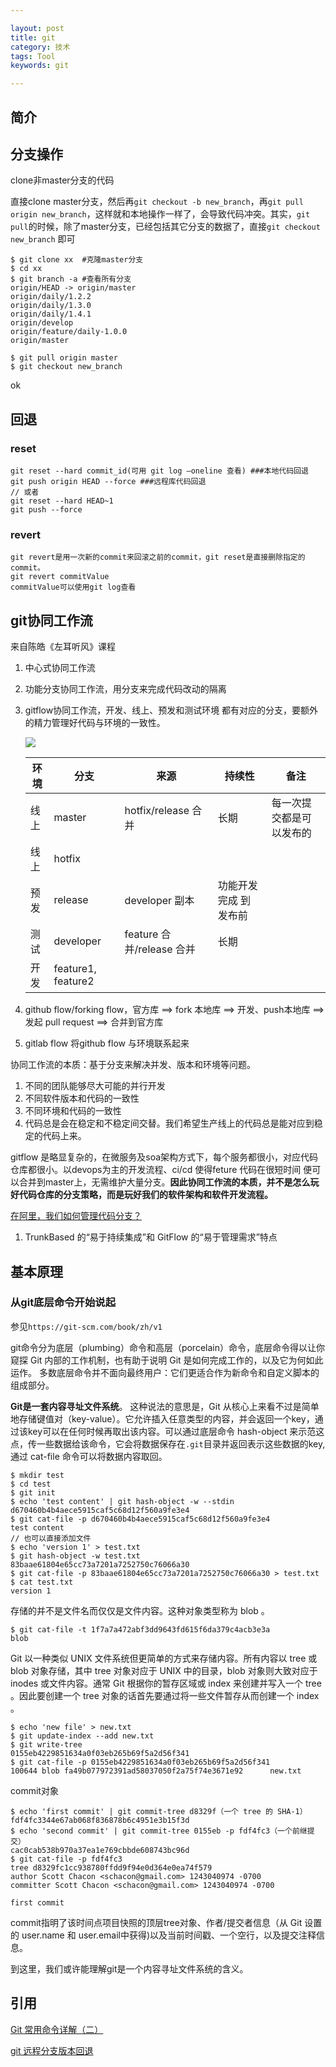 ```yaml
---

layout: post
title: git
category: 技术
tags: Tool
keywords: git

---
```


## 简介


## 分支操作

clone非master分支的代码

直接clone master分支，然后再`git checkout -b new_branch`，再`git pull origin new_branch`，这样就和本地操作一样了，会导致代码冲突。其实，`git pull`的时候，除了master分支，已经包括其它分支的数据了，直接`git checkout new_branch` 即可


	$ git clone xx  #克隆master分支
	$ cd xx
	$ git branch -a #查看所有分支
	origin/HEAD -> origin/master
	origin/daily/1.2.2
	origin/daily/1.3.0
	origin/daily/1.4.1
	origin/develop
	origin/feature/daily-1.0.0
	origin/master
	
	$ git pull origin master
	$ git checkout new_branch

ok

## 回退

### reset

    git reset --hard commit_id(可用 git log –oneline 查看) ###本地代码回退
    git push origin HEAD --force ###远程库代码回退
    // 或者
    git reset --hard HEAD~1
    git push --force

### revert
    
    git revert是用一次新的commit来回滚之前的commit，git reset是直接删除指定的commit。
    git revert commitValue
    commitValue可以使用git log查看
    	
## git协同工作流

来自陈皓《左耳听风》课程

1. 中心式协同工作流
2. 功能分支协同工作流，用分支来完成代码改动的隔离
3. gitflow协同工作流，开发、线上、预发和测试环境 都有对应的分支，要额外的精力管理好代码与环境的一致性。

	![](/public/upload/tool/git_flow.PNG)
	
	|环境|分支|来源|持续性|备注|
	|---|---|---|---|---|
	|线上|master|hotfix/release 合并|长期|每一次提交都是可以发布的|
	|线上|hotfix||||
	|预发|release| developer 副本|功能开发完成 到 发布前|
	|测试|developer|feature 合并/release 合并|长期|
	|开发|feature1, feature2||
	
4. github flow/forking flow，官方库 ==> fork 本地库 ==> 开发、push本地库 ==> 发起 pull request ==> 合并到官方库
5. gitlab flow 将github flow 与环境联系起来

协同工作流的本质：基于分支来解决并发、版本和环境等问题。

1. 不同的团队能够尽大可能的并行开发
2. 不同软件版本和代码的一致性
3. 不同环境和代码的一致性
4. 代码总是会在稳定和不稳定间交替。我们希望生产线上的代码总是能对应到稳定的代码上来。

gitflow 是略显复杂的，在微服务及soa架构方式下，每个服务都很小，对应代码仓库都很小。以devops为主的开发流程、ci/cd 使得feture 代码在很短时间 便可以合并到master上，无需维护大量分支。**因此协同工作流的本质，并不是怎么玩好代码仓库的分支策略，而是玩好我们的软件架构和软件开发流程。**

[在阿里，我们如何管理代码分支？](https://yq.aliyun.com/articles/573549)


1.  TrunkBased 的“易于持续集成”和 GitFlow 的“易于管理需求”特点

## 基本原理

### 从git底层命令开始说起

参见`https://git-scm.com/book/zh/v1`

git命令分为底层（plumbing）命令和高层（porcelain）命令，底层命令得以让你窥探 Git 内部的工作机制，也有助于说明 Git 是如何完成工作的，以及它为何如此运作。 多数底层命令并不面向最终用户：它们更适合作为新命令和自定义脚本的组成部分。

**Git是一套内容寻址文件系统**。 这种说法的意思是，Git 从核心上来看不过是简单地存储键值对（key-value）。它允许插入任意类型的内容，并会返回一个key，通过该key可以在任何时候再取出该内容。可以通过底层命令 hash-object 来示范这点，传一些数据给该命令，它会将数据保存在`.git`目录并返回表示这些数据的key,通过 cat-file 命令可以将数据内容取回。


    $ mkdir test
    $ cd test
    $ git init
    $ echo 'test content' | git hash-object -w --stdin
    d670460b4b4aece5915caf5c68d12f560a9fe3e4
    $ git cat-file -p d670460b4b4aece5915caf5c68d12f560a9fe3e4
    test content
    // 也可以直接添加文件
    $ echo 'version 1' > test.txt
    $ git hash-object -w test.txt
    83baae61804e65cc73a7201a7252750c76066a30
    $ git cat-file -p 83baae61804e65cc73a7201a7252750c76066a30 > test.txt
    $ cat test.txt
    version 1
    

存储的并不是文件名而仅仅是文件内容。这种对象类型称为 blob 。

    $ git cat-file -t 1f7a7a472abf3dd9643fd615f6da379c4acb3e3a
    blob
    

Git 以一种类似 UNIX 文件系统但更简单的方式来存储内容。所有内容以 tree 或 blob 对象存储，其中 tree 对象对应于 UNIX 中的目录，blob 对象则大致对应于 inodes 或文件内容。通常 Git 根据你的暂存区域或 index 来创建并写入一个 tree 。因此要创建一个 tree 对象的话首先要通过将一些文件暂存从而创建一个 index 。

    $ echo 'new file' > new.txt
    $ git update-index --add new.txt
    $ git write-tree
    0155eb4229851634a0f03eb265b69f5a2d56f341
    $ git cat-file -p 0155eb4229851634a0f03eb265b69f5a2d56f341
    100644 blob fa49b077972391ad58037050f2a75f74e3671e92      new.txt
    

commit对象

    $ echo 'first commit' | git commit-tree d8329f（一个 tree 的 SHA-1）
    fdf4fc3344e67ab068f836878b6c4951e3b15f3d
    $ echo 'second commit' | git commit-tree 0155eb -p fdf4fc3（一个前继提交）
    cac0cab538b970a37ea1e769cbbde608743bc96d
    $ git cat-file -p fdf4fc3
    tree d8329fc1cc938780ffdd9f94e0d364e0ea74f579
    author Scott Chacon <schacon@gmail.com> 1243040974 -0700
    committer Scott Chacon <schacon@gmail.com> 1243040974 -0700
    
    first commit

commit指明了该时间点项目快照的顶层tree对象、作者/提交者信息（从 Git 设置的 user.name 和 user.email中获得)以及当前时间戳、一个空行，以及提交注释信息。

到这里，我们或许能理解git是一个内容寻址文件系统的含义。

## 引用

[Git 常用命令详解（二）][]

[git 远程分支版本回退][]



[Git 常用命令详解（二）]: http://blog.csdn.net/ithomer/article/details/7529022
[git 远程分支版本回退]: http://itroadmap.sinaapp.com/2015/08/10/git-%E8%BF%9C%E7%A8%8B%E5%88%86%E6%94%AF%E7%89%88%E6%9C%AC%E5%9B%9E%E9%80%80/